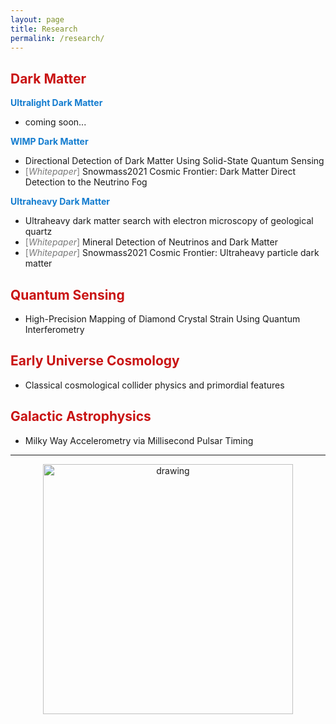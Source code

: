```yaml
---
layout: page
title: Research
permalink: /research/
---
```


## <font color="#c91313">Dark Matter</font>
**<font color="#137ccf">Ultralight Dark Matter</font>**
* coming soon...

**<font color="#137ccf">WIMP Dark Matter</font>**
* Directional Detection of Dark Matter Using Solid-State Quantum Sensing
* <font color="#7a7a7a">[<i>Whitepaper</i>]</font> Snowmass2021 Cosmic Frontier: Dark Matter Direct Detection to the Neutrino Fog 

**<font color="#137ccf">Ultraheavy Dark Matter</font>**
* Ultraheavy dark matter search with electron microscopy of geological quartz
* <font color="#7a7a7a">[<i>Whitepaper</i>]</font>  Mineral Detection of Neutrinos and Dark Matter
* <font color="#7a7a7a">[<i>Whitepaper</i>]</font>  Snowmass2021 Cosmic Frontier: Ultraheavy particle dark matter




## <font color="#c91313">Quantum Sensing</font>
* High-Precision Mapping of Diamond Crystal Strain Using Quantum Interferometry

## <font color="#c91313">Early Universe Cosmology</font> 
* Classical cosmological collider physics and primordial features

## <font color="#c91313">Galactic Astrophysics</font> 
* Milky Way Accelerometry via Millisecond Pulsar Timing

***

<center>
<img src="/assets/img/underconstruction.jpg" alt="drawing" width="400"/>
 </center>

<!-- This is the base Jekyll theme. You can find out more info about customizing your Jekyll theme, as well as basic Jekyll usage documentation at [jekyllrb.com](https://jekyllrb.com/)

You can find the source code for Minima at GitHub:
[jekyll][jekyll-organization] /
[minima](https://github.com/jekyll/minima)

You can find the source code for Jekyll at GitHub:
[jekyll][jekyll-organization] /
[jekyll](https://github.com/jekyll/jekyll)


[jekyll-organization]: https://github.com/jekyll -->
